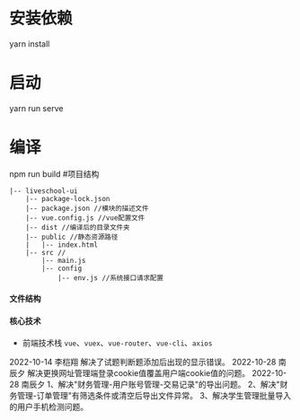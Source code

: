 # 安装依赖
yarn install
# 启动
yarn run serve     
# 编译
npm run build
#项目结构
```
|-- liveschool-ui
    |-- package-lock.json
    |-- package.json //模块的描述文件
    |-- vue.config.js //vue配置文件
    |-- dist //编译后的目录文件夹
    |-- public //静态资源路径
    |   |-- index.html
    |-- src //
        |-- main.js
        |-- config
            |-- env.js //系统接口请求配置
```
#### 文件结构

#### 核心技术
- 前端技术栈 `vue`、`vuex`、`vue-router`、`vue-cli`、`axios`

2022-10-14 李桤翔
解决了试题判断题添加后出现的显示错误。
2022-10-28 南辰夕
解决更换网址管理端登录cookie值覆盖用户端cookie值的问题。
2022-10-28 南辰夕
1、解决"财务管理-用户账号管理-交易记录"的导出问题。
2、解决"财务管理-订单管理"有筛选条件或清空后导出文件异常。
3、解决学生管理批量导入的用户手机检测问题。
